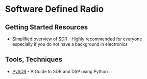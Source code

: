# Software Defined Radio

## Getting Started Resources

- [Simplified overview of SDR](https://www.onesdr.com/) - Highly recommended for everyone especially if you do not have a background in electronics

## Tools, Techniques

- [PySDR](https://pysdr.org/) - A Guide to SDR and DSP using Python